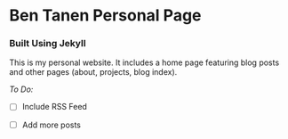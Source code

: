 # Ben Tanen Personal Page
### Built Using Jekyll

This is my personal website. It includes a home page featuring blog posts and other pages (about, projects, blog index).

*To Do:*
- [ ] Include RSS Feed
- [ ] Add more posts


